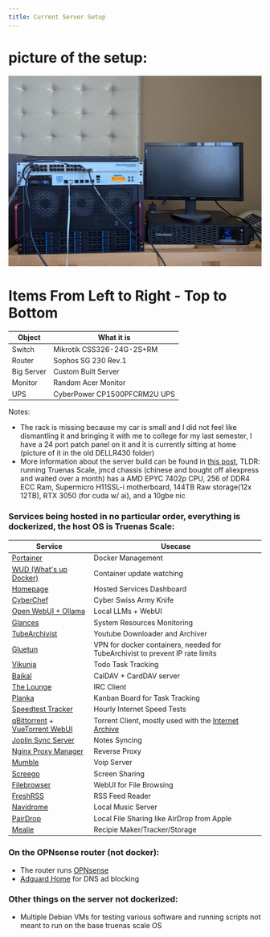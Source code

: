 ```yaml
---
title: Current Server Setup
---
```


# picture of the setup:

![JMCD Image](/docs/assets/complete_lab_jcmd.jpeg)

# Items From Left to Right - Top to Bottom

|Object|What it is|
|------|----------|
|Switch|Mikrotik CSS326-24G-2S+RM|
|Router|Sophos SG 230 Rev.1|
|Big Server|Custom Built Server|
|Monitor|Random Acer Monitor|
|UPS|CyberPower CP1500PFCRM2U UPS|

Notes:
- The rack is missing because my car is small and I did not feel like dismantling it and bringing it with me to college for my last semester, I have a 24 port patch panel on it and it is currently sitting at home (picture of it in the old DELLR430 folder)
- More information about the server build can be found in [this post](/2025/02/03/NewServerSetup.html), TLDR: running Truenas Scale, jmcd chassis (chinese and bought off aliexpress and waited over a month) has a AMD EPYC 7402p CPU, 256 of DDR4 ECC Ram, Supermicro H11SSL-i motherboard, 144TB Raw storage(12x 12TB), RTX 3050 (for cuda w/ ai), and a 10gbe nic

### Services being hosted in no particular order, everything is dockerized, the host OS is Truenas Scale:

|Service|Usecase|
|-------|-------|
|[Portainer](https://www.portainer.io/)| Docker Management|
|[WUD (What's up Docker)](https://github.com/getwud/wud)|Container update watching|
|[Homepage](https://github.com/benphelps/homepage)|Hosted Services Dashboard|
|[CyberChef](https://github.com/gchq/CyberChef)|Cyber Swiss Army Knife|
|[Open WebUI + Ollama](https://github.com/open-webui/open-webui)|Local LLMs + WebUI|
|[Glances](https://github.com/nicolargo/glances)|System Resources Monitoring|
|[TubeArchivist](https://github.com/tubearchivist/tubearchivist)|Youtube Downloader and Archiver|
|[Gluetun](https://github.com/qdm12/gluetun)|VPN for docker containers, needed for TubeArchivist to prevent IP rate limits|
|[Vikunja](https://github.com/go-vikunja/vikunja)|Todo Task Tracking|
|[Baikal](https://github.com/sabre-io/Baikal)|CalDAV + CardDAV server|
|[The Lounge](https://github.com/thelounge/thelounge)|IRC Client|
|[Planka]((https://github.com/plankanban/planka))|Kanban Board for Task Tracking|
|[Speedtest Tracker](https://github.com/alexjustesen/speedtest-tracker)|Hourly Internet Speed Tests|
|[qBittorrent](https://github.com/qbittorrent/qBittorrent/) + [VueTorrent WebUI](https://github.com/VueTorrent/VueTorrent)|Torrent Client, mostly used with the [Internet Archive](https://archive.org/)|
|[Joplin Sync Server](https://github.com/laurent22/joplin)|Notes Syncing|
|[Nginx Proxy Manager](https://github.com/NginxProxyManager/nginx-proxy-manager)|Reverse Proxy|
|[Mumble](https://github.com/mumble-voip/mumble-docker)|Voip Server|
|[Screego](https://github.com/screego/server)|Screen Sharing|
|[Filebrowser](https://github.com/filebrowser/filebrowser)|WebUI for File Browsing|
|[FreshRSS](https://github.com/FreshRSS/FreshRSS)|RSS Feed Reader|
|[Navidrome](https://github.com/navidrome/navidrome)|Local Music Server|
|[PairDrop](https://github.com/schlagmichdoch/PairDrop)|Local File Sharing like AirDrop from Apple|
|[Mealie](https://github.com/mealie-recipes/mealie)|Recipie Maker/Tracker/Storage|

### On the OPNsense router (not docker):

- The router runs [OPNsense](https://opnsense.org/)
- [Adguard Home](https://github.com/AdguardTeam/AdguardHome) for DNS ad blocking

### Other things on the server not dockerized:

- Multiple Debian VMs for testing various software and running scripts not meant to run on the base truenas scale OS
